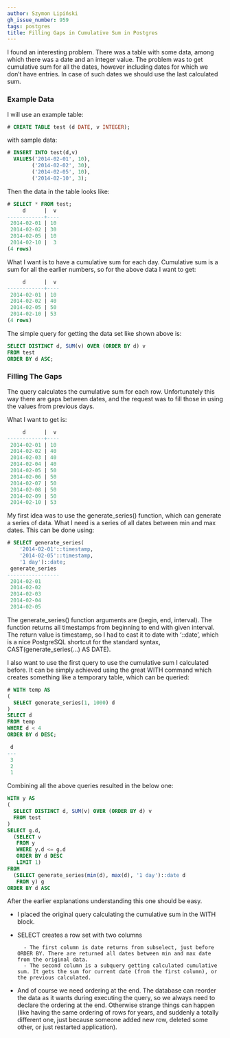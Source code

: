 ```yaml
---
author: Szymon Lipiński
gh_issue_number: 959
tags: postgres
title: Filling Gaps in Cumulative Sum in Postgres
---
```


I found an interesting problem. There was a table with some data, among which there was a date and an integer value. The problem was to get cumulative sum for all the dates, however including dates for which we don’t have entries. In case of such dates we should use the last calculated sum.

### Example Data

I will use an example table:

```sql
# CREATE TABLE test (d DATE, v INTEGER);
```

with sample data:

```sql
# INSERT INTO test(d,v)
  VALUES('2014-02-01', 10),
        ('2014-02-02', 30),
        ('2014-02-05', 10),
        ('2014-02-10', 3);
```

Then the data in the table looks like:

```sql
# SELECT * FROM test;
     d      |  v
------------+----
 2014-02-01 | 10
 2014-02-02 | 30
 2014-02-05 | 10
 2014-02-10 |  3
(4 rows)
```

What I want is to have a cumulative sum for each day. Cumulative sum is a sum for all the earlier numbers, so for the above data I want to get:

```sql
     d      |  v
------------+----
 2014-02-01 | 10
 2014-02-02 | 40
 2014-02-05 | 50
 2014-02-10 | 53
(4 rows)
```

The simple query for getting the data set like shown above is:

```sql
SELECT DISTINCT d, SUM(v) OVER (ORDER BY d) v
FROM test
ORDER BY d ASC;
```

### Filling The Gaps

The query calculates the cumulative sum for each row. Unfortunately this way there are gaps between dates, and the request was to fill those in using the values from previous days.

What I want to get is:

```sql
     d      |  v
------------+----
 2014-02-01 | 10
 2014-02-02 | 40
 2014-02-03 | 40
 2014-02-04 | 40
 2014-02-05 | 50
 2014-02-06 | 50
 2014-02-07 | 50
 2014-02-08 | 50
 2014-02-09 | 50
 2014-02-10 | 53
```

My first idea was to use the generate_series() function, which can generate a series of data. What I need is a series of all dates between min and max dates. This can be done using:

```sql
# SELECT generate_series(
    '2014-02-01'::timestamp,
    '2014-02-05'::timestamp,
    '1 day')::date;
 generate_series
-----------------
 2014-02-01
 2014-02-02
 2014-02-03
 2014-02-04
 2014-02-05
```

The generate_series() function arguments are (begin, end, interval). The function returns all timestamps from beginning to end with given interval. The return value is timestamp, so I had to cast it to date with ‘::date’, which is a nice PostgreSQL shortcut for the standard syntax, CAST(generate_series(...) AS DATE).

I also want to use the first query to use the cumulative sum I calculated before. It can be simply achieved using the great WITH command which creates something like a temporary table, which can be queried:

```sql
# WITH temp AS
(
  SELECT generate_series(1, 1000) d
)
SELECT d
FROM temp
WHERE d < 4
ORDER BY d DESC;

 d
---
 3
 2
 1
```

Combining all the above queries resulted in the below one:

```sql
WITH y AS
(
  SELECT DISTINCT d, SUM(v) OVER (ORDER BY d) v
  FROM test
)
SELECT g.d,
  (SELECT v
   FROM y
   WHERE y.d <= g.d
   ORDER BY d DESC
   LIMIT 1)
FROM
  (SELECT generate_series(min(d), max(d), '1 day')::date d
   FROM y) g
ORDER BY d ASC
```

After the earlier explanations understanding this one should be easy.

- I placed the original query calculating the cumulative sum in the WITH block.
- SELECT creates a row set with two columns

        - The first column is date returns from subselect, just before ORDER BY. There are returned all dates between min and max date from the original data.
        - The second column is a subquery getting calculated cumulative sum. It gets the sum for current date (from the first column), or the previous calculated.

- And of course we need ordering at the end. The database can reorder the data as it wants during executing the query, so we always need to declare the ordering at the end. Otherwise strange things can happen (like having the same ordering of rows for years, and suddenly a totally different one, just because someone added new row, deleted some other, or just restarted application).
